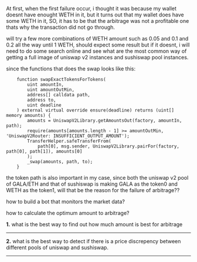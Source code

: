 At first, when the first failure occur, i thought it was because my wallet doesnt have enought WETH in it, but it turns out that my wallet does have some WETH in it, SO, it has to be that the arbitrage was not a profitable one thats why the transaction did not go through.

will try a few more combinations of WETH amount such as 0.05 and 0.1 and 0.2 all the way until 1 WETH, should expect some result but if it doesnt, i will need to do some search online and see what are the most common way of getting a full image of uniswap v2 instances and sushiswap pool instances. 

since the functions that does the swap looks like this:


```solidity
    function swapExactTokensForTokens(
        uint amountIn,
        uint amountOutMin,
        address[] calldata path,
        address to,
        uint deadline
    ) external virtual override ensure(deadline) returns (uint[] memory amounts) {
        amounts = UniswapV2Library.getAmountsOut(factory, amountIn, path);
        require(amounts[amounts.length - 1] >= amountOutMin, 'UniswapV2Router: INSUFFICIENT_OUTPUT_AMOUNT');
        TransferHelper.safeTransferFrom(
            path[0], msg.sender, UniswapV2Library.pairFor(factory, path[0], path[1]), amounts[0]
        );
        _swap(amounts, path, to);
    }
```

the token path is also important in my case, since both the uniswap v2 pool of GALA/ETH and that of sushiswap is making GALA as the token0 and WETH as the token1, will that be the reason for the failure of arbitrage??



how to build a bot that monitors the market data?

how to calculate the optimum amount to arbitrage?


__1.__ what is the best way to find out how much amount is best for arbitrage


---------------------------------------------------------------------------------------------------------------------


__2.__ what is the best way to detect if there is a price discrepency between different pools of uniswap and sushiswap.


---------------------------------------------------------------------------------------------------------------------

